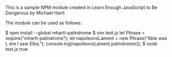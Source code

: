 
This is a sample NPM module created in Learn Enough JavaScript to Be Dangerous by Michael Hartl.

The module can be used as follows:

$ npm install --global mhartl-palindrome
$ vim test.js
let Phrase = require("mhartl-palindrome");
let napoleonsLament = new Phrase("Able was I, ere I saw Elba.");
console.log(napoleonsLament.palindrome());
$ node test.js
true